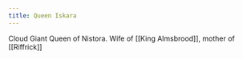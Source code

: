 ```yaml
---
title: Queen Iskara
---
```

Cloud Giant Queen of Nistora. Wife of [[King Almsbrood]], mother of [[Riffrick]]